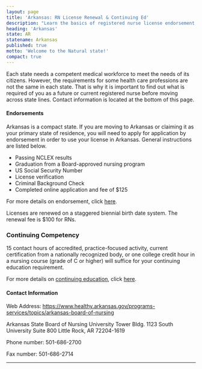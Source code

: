 ```yaml
---
layout: page
title: 'Arkansas: RN License Renewal & Continuing Ed'
description: "Learn the basics of registered nurse license endorsement, renewal, and continuing education in Arkansas. Maintain your nursing license with ease."
heading: 'Arkansas'
state: AR
statename: Arkansas
published: true
motto: 'Welcome to the Natural state!'
compact: true
---
```


Each state needs a competent medical workforce to meet the needs of its citizens. However, the requirements for some health care professions are not the same in each state. That is why it is important to find out what is required of you as a future or current registered nurse before moving across state lines. Contact information is located at the bottom of this page.

#### Endorsements

Arkansas is a compact state. If you are moving to Arkansas or claiming it as your primary state of residence, you will need to apply for application by endorsement in order to use your license in Arkansas. General instructions are listed below.

-   Passing NCLEX results
-   Graduation from a Board-approved nursing program
-   US Social Security Number
-   License verification
-   Criminal Background Check
-   Completed online application and fee of $125

For more details on endorsement, click [here](https://healthy.arkansas.gov/boards-commissions/boards/nursing-arkansas-state-board/licensing/endorsement/).

Licenses are renewed on a staggered biennial birth date system. The renewal fee is $100 for RNs.

### Continuing Competency

15 contact hours of accredited, practice-focused activity, current certification from a nationally recognized body, or one college credit hour in a nursing course (grade of C or higher) will suffice for your continuing education requirement.

For more details on [continuing education](https://healthy.arkansas.gov/boards-commissions/boards/nursing-arkansas-state-board/education/continuing-education/), click [here](https://healthy.arkansas.gov/boards-commissions/boards/nursing-arkansas-state-board/education/continuing-education/).

#### Contact Information

Web Address: <https://www.healthy.arkansas.gov/programs-services/topics/arkansas-board-of-nursing>

Arkansas State Board of Nursing
University Tower Bldg.
1123 South University
Suite 800
Little Rock, AR 72204-1619

Phone number: 501-686-2700

Fax number: 501-686-2714

* * * * *
